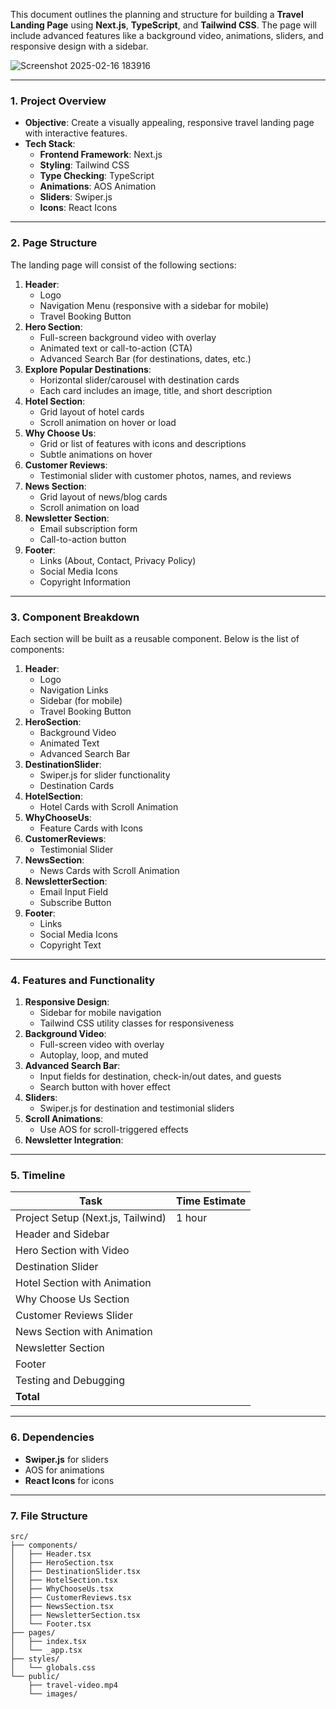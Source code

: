 This document outlines the planning and structure for building a **Travel Landing Page** using **Next.js**, **TypeScript**, and **Tailwind CSS**. The page will include advanced features like a background video, animations, sliders, and responsive design with a sidebar.

![Screenshot 2025-02-16 183916](https://github.com/user-attachments/assets/38854099-1b96-4bd1-a59c-103bc26c23a7)

---

### **1. Project Overview**

- **Objective**: Create a visually appealing, responsive travel landing page with interactive features.
- **Tech Stack**:
    - **Frontend Framework**: Next.js
    - **Styling**: Tailwind CSS
    - **Type Checking**: TypeScript
    - **Animations**: AOS Animation
    - **Sliders**: Swiper.js
    - **Icons**: React Icons

---

### **2. Page Structure**

The landing page will consist of the following sections:

1. **Header**:
    - Logo
    - Navigation Menu (responsive with a sidebar for mobile)
    - Travel Booking Button
2. **Hero Section**:
    - Full-screen background video with overlay
    - Animated text or call-to-action (CTA)
    - Advanced Search Bar (for destinations, dates, etc.)
3. **Explore Popular Destinations**:
    - Horizontal slider/carousel with destination cards
    - Each card includes an image, title, and short description
4. **Hotel Section**:
    - Grid layout of hotel cards
    - Scroll animation on hover or load
5. **Why Choose Us**:
    - Grid or list of features with icons and descriptions
    - Subtle animations on hover
6. **Customer Reviews**:
    - Testimonial slider with customer photos, names, and reviews
7. **News Section**:
    - Grid layout of news/blog cards
    - Scroll animation on load
8. **Newsletter Section**:
    - Email subscription form
    - Call-to-action button
9. **Footer**:
    - Links (About, Contact, Privacy Policy)
    - Social Media Icons
    - Copyright Information

---

### **3. Component Breakdown**

Each section will be built as a reusable component. Below is the list of components:

1. **Header**:
    - Logo
    - Navigation Links
    - Sidebar (for mobile)
    - Travel Booking Button
2. **HeroSection**:
    - Background Video
    - Animated Text
    - Advanced Search Bar
3. **DestinationSlider**:
    - Swiper.js for slider functionality
    - Destination Cards
4. **HotelSection**:
    - Hotel Cards with Scroll Animation
5. **WhyChooseUs**:
    - Feature Cards with Icons
6. **CustomerReviews**:
    - Testimonial Slider
7. **NewsSection**:
    - News Cards with Scroll Animation
8. **NewsletterSection**:
    - Email Input Field
    - Subscribe Button
9. **Footer**:
    - Links
    - Social Media Icons
    - Copyright Text

---

### **4. Features and Functionality**

1. **Responsive Design**:
    - Sidebar for mobile navigation
    - Tailwind CSS utility classes for responsiveness
2. **Background Video**:
    - Full-screen video with overlay
    - Autoplay, loop, and muted
3. **Advanced Search Bar**:
    - Input fields for destination, check-in/out dates, and guests
    - Search button with hover effect
4. **Sliders**:
    - Swiper.js for destination and testimonial sliders
5. **Scroll Animations**:
    - Use AOS for scroll-triggered effects
6. **Newsletter Integration**:

---

### **5. Timeline**

| **Task** | **Time Estimate** |
| --- | --- |
| Project Setup (Next.js, Tailwind) | 1 hour |
| Header and Sidebar |  |
| Hero Section with Video |  |
| Destination Slider |  |
| Hotel Section with Animation |  |
| Why Choose Us Section |  |
| Customer Reviews Slider |  |
| News Section with Animation |  |
| Newsletter Section |  |
| Footer |  |
| Testing and Debugging |  |
| **Total** |  |

---

### **6. Dependencies**

- **Swiper.js** for sliders
- AOS for animations
- **React Icons** for icons

---

### **7. File Structure**

```
src/
├── components/
│   ├── Header.tsx
│   ├── HeroSection.tsx
│   ├── DestinationSlider.tsx
│   ├── HotelSection.tsx
│   ├── WhyChooseUs.tsx
│   ├── CustomerReviews.tsx
│   ├── NewsSection.tsx
│   ├── NewsletterSection.tsx
│   └── Footer.tsx
├── pages/
│   ├── index.tsx
│   └── _app.tsx
├── styles/
│   └── globals.css
└── public/
    ├── travel-video.mp4
    └── images/
```
